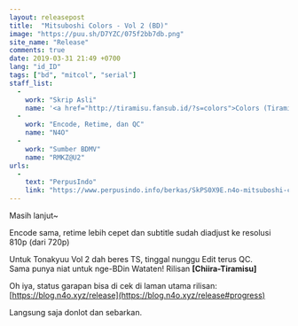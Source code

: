 ```yaml
---
layout: releasepost
title:  "Mitsuboshi Colors - Vol 2 (BD)"
image: "https://puu.sh/D7YZC/075f2bb7db.png"
site_name: "Release"
comments: true
date: 2019-03-31 21:49 +0700
lang: "id_ID"
tags: ["bd", "mitcol", "serial"]
staff_list:
  - 
    work: "Skrip Asli"
    name: '<a href="http://tiramisu.fansub.id/?s=colors">Colors (Tiramisu & Sora Iro)</a>'
  - 
    work: "Encode, Retime, dan QC"
    name: "N4O"
  - 
    work: "Sumber BDMV"
    name: "RMKZ@U2"
urls:
  - 
    text: "PerpusIndo"
    link: "https://www.perpusindo.info/berkas/SkPS0X9E.n4o-mitsuboshi-colors-vol-2-bd-810p"
---
```

Masih lanjut~

Encode sama, retime lebih cepet dan subtitle sudah diadjust ke resolusi 810p (dari 720p)

Untuk Tonakyuu Vol 2 dah beres TS, tinggal nunggu Edit terus QC.<br>
Sama punya niat untuk nge-BDin Wataten! Rilisan **[Chiira-Tiramisu]**

Oh iya, status garapan bisa di cek di laman utama rilisan: [https://blog.n4o.xyz/release](https://blog.n4o.xyz/release#progress)

Langsung saja donlot dan sebarkan.
